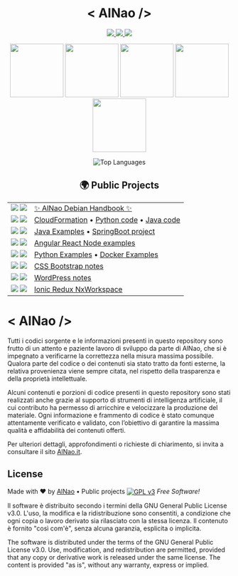 <!--badge see https://simpleicons.org/?q=GPL -->
<!-- see list badge in https://github.com/simple-icons/simple-icons/blob/master/slugs.md -->

<!-- PROFILO -->
<h1 align="center">  
  <!--<img src="https://user-images.githubusercontent.com/18350557/176309783-0785949b-9127-417c-8b55-ab5a4333674e.gif" width="30" alt="Ciao!" /> -->
    &lt; AlNao /&gt;
  <!--<img src="https://user-images.githubusercontent.com/18350557/176309783-0785949b-9127-417c-8b55-ab5a4333674e.gif" width="30" alt="Ciao!" /> -->
</h1>
<p align="center">
  <a href="https://www.credly.com/users/alberto-nao/badges" target="_blank">
    <img src="https://img.shields.io/badge/Certified-AWS-%23FF9900?style=for-the-badge&logo=AmazonAWS&logoColor=white" />
    <img src="https://img.shields.io/badge/Credly-005850?style=for-the-badge&logo=credly&logoColor=white" />
  </a>
  <a href="https://www.linkedin.com/in/alberto-nao-31818a83/" target="_blank">
    <img src="https://img.shields.io/badge/LinkedIn-blue?style=for-the-badge&logo=Linkedin&logoColor=white" />
  </a>
</p>

<!-- BADGES -->
<p align="center">
  <img src="https://images.credly.com/size/340x340/images/0e284c3f-5164-4b21-8660-0d84737941bc/image.png" height="120"/>
  <img src="https://images.credly.com/size/340x340/images/519a6dba-f145-4c1a-85a2-1d173d6898d9/image.png" height="120"/>
  <img src="https://images.credly.com/size/340x340/images/b9feab85-1a43-4f6c-99a5-631b88d5461b/image.png" height="120"/>
  <img src="https://images.credly.com/size/340x340/images/e07c6cc4-b737-4d7e-8ce8-66b6b7a60367/image.png" height="120"/>
  <img src="https://images.credly.com/size/340x340/images/00634f82-b07f-4bbd-a6bb-53de397fc3a6/image.png" height="120"/>
</p>

<!-- STATS -->
<p align="center">
  <img alt="Top Languages" src="https://github-readme-stats.vercel.app/api/top-langs?username=alnao&show_icons=true&locale=it&theme=donut&layout=compact" />
</p>

<!-- PROGETTI -->
<h2 align="center">🌍 Public Projects</h2>
<table align="center">
  <tr>
    <td align="center">
      <img src="https://img.shields.io/badge/Linux-BBCCEE?style=for-the-badge&logo=Linux&logoColor=black" />
      <img src="https://img.shields.io/badge/Debian-A81D33?style=for-the-badge&logo=Debian&logoColor=white" />
    </td>
    <td><a href="https://github.com/alnao/alnao/blob/main/DEBIAN.md">✨ AlNao Debian Handbook ✨</a></td>
  </tr>
  <tr>
    <td align="center">
      <img src="https://img.shields.io/badge/AWS-%23FF9900?style=for-the-badge&logo=AmazonAWS&logoColor=white" />
      <img src="https://img.shields.io/badge/kubernetes-326CE5?style=for-the-badge&logo=kubernetes&logoColor=white" />
    </td>
    <td><a href="https://github.com/alnao/AwsCloudFormationExamples">CloudFormation</a> &bull; <a href="https://github.com/alnao/PythonExamples/tree/master/AWS">Python code</a> &bull; <a href="https://github.com/alnao/JavaExamples/tree/master/AWS">Java code</a></td>
  </tr>
  <tr>
    <td align="center">
      <img src="https://img.shields.io/badge/Java-ED8B00?style=for-the-badge&logo=openjdk&logoColor=black" />
      <img src="https://img.shields.io/badge/SpringBoot-6DB33F?style=for-the-badge&logo=SpringBoot&logoColor=white" />
    </td>
    <td><a href="https://github.com/alnao/JavaExamples">Java Examples</a> &bull; <a href="https://github.com/alnao/JavaSpringBootExample">SpringBoot project</a></td>
  </tr>
  <tr>
    <td align="center">
      <img src="https://img.shields.io/badge/Angular-DD0031?style=for-the-badge&logo=angular&logoColor=white" />
      <img src="https://img.shields.io/badge/React-61DBFB?style=for-the-badge&logo=react&logoColor=white" />
    </td>
    <td><a href="https://github.com/alnao/AngularReactNodeExamples">Angular React Node examples</a></td>
  </tr>
  <tr>
    <td align="center">
      <img src="https://img.shields.io/badge/Python-3766AB?style=for-the-badge&logo=Python&logoColor=white" />
      <img src="https://img.shields.io/badge/Docker-2496ED?style=for-the-badge&logo=Docker&logoColor=white" />
    </td>
    <td>
      <a href="https://github.com/alnao/PythonExamples">Python Examples</a> &bull; 
      <a href="https://github.com/alnao/PythonExamples/tree/master/Docker">Docker Examples</a>  
    </td>
  </tr>
  <tr>
    <td align="center">
      <img src="https://img.shields.io/badge/CSS3-1572B6?style=for-the-badge&logo=css&logoColor=white" />
      <img src="https://img.shields.io/badge/Bootstrap-7952B3?style=for-the-badge&logo=bootstrap&logoColor=white" />
    </td>
    <td><a href="https://github.com/alnao/alnao/blob/main/CssBootstrap.md">CSS Bootstrap notes</a></td>
  </tr>
  <tr>
    <td align="center">
      <img src="https://img.shields.io/badge/WordPress-21759B?style=for-the-badge&logo=wordpress&logoColor=white" />
      <img src="https://img.shields.io/badge/Php-777BB4?style=for-the-badge&logo=php&logoColor=white" />
    </td>
    <td><a href="https://github.com/alnao/alnao/blob/main/Wordpress.md">WordPress notes</a></td>
  </tr>
  <tr>
    <td align="center">
      <img src="https://img.shields.io/badge/Ionic-3880FF?style=for-the-badge&logo=ionic&logoColor=white" />
      <img src="https://img.shields.io/badge/Redux-764abc?style=for-the-badge&logo=redux&logoColor=white" />
    </td>
    <td><a href="https://github.com/alnao/IonicReduxNxWorkspaceExample">Ionic Redux NxWorkspace</a></td>
  </tr>
</table>


# &lt; AlNao /&gt;
Tutti i codici sorgente e le informazioni presenti in questo repository sono frutto di un attento e paziente lavoro di sviluppo da parte di AlNao, che si è impegnato a verificarne la correttezza nella misura massima possibile. Qualora parte del codice o dei contenuti sia stato tratto da fonti esterne, la relativa provenienza viene sempre citata, nel rispetto della trasparenza e della proprietà intellettuale. 


Alcuni contenuti e porzioni di codice presenti in questo repository sono stati realizzati anche grazie al supporto di strumenti di intelligenza artificiale, il cui contributo ha permesso di arricchire e velocizzare la produzione del materiale. Ogni informazione e frammento di codice è stato comunque attentamente verificato e validato, con l’obiettivo di garantire la massima qualità e affidabilità dei contenuti offerti. 


Per ulteriori dettagli, approfondimenti o richieste di chiarimento, si invita a consultare il sito [AlNao.it](https://www.alnao.it/).


## License
Made with ❤️ by <a href="https://www.alnao.it">AlNao</a>
&bull; 
Public projects 
<a href="https://www.gnu.org/licenses/gpl-3.0"  valign="middle"> <img src="https://img.shields.io/badge/License-GPL%20v3-blue?style=plastic" alt="GPL v3" valign="middle" /></a>
*Free Software!*


Il software è distribuito secondo i termini della GNU General Public License v3.0. L'uso, la modifica e la ridistribuzione sono consentiti, a condizione che ogni copia o lavoro derivato sia rilasciato con la stessa licenza. Il contenuto è fornito "così com'è", senza alcuna garanzia, esplicita o implicita.


The software is distributed under the terms of the GNU General Public License v3.0. Use, modification, and redistribution are permitted, provided that any copy or derivative work is released under the same license. The content is provided "as is", without any warranty, express or implied.






<!--old version 
<p align="center">
 <a href="https://www.credly.com/users/alberto-nao/badges" target="_blank" rel="nofollow">
  <img decoding="async" src="https://img.shields.io/badge/Certified-%23FF9900?style=plastic&logo=AmazonAWS&logoColor=white" style="height:35px;" />
  <img src="https://img.shields.io/badge/-Credly-005850?style=plastic&logo=credly&logoColor=white" style="height:35px;" />
 </a>
      <a href="https://www.linkedin.com/in/alberto-nao-31818a83/" rel="nofollow" target="_blank">
        <img src="https://img.shields.io/badge/-LinkedIn-blue?style=plastic&logo=Linkedin&logoColor=white"  style="height:35px;"  />
      </a>
</p>
<p align="center">
  <a href="https://www.credly.com/users/alberto-nao/badges" target="_blank" rel="nofollow" style="display:inline;margin-left:15px;text-decoration: none !important;">
      <img src="https://images.credly.com/size/340x340/images/0e284c3f-5164-4b21-8660-0d84737941bc/image.png"  style="height:150px;"/>
      <img src="https://images.credly.com/size/340x340/images/519a6dba-f145-4c1a-85a2-1d173d6898d9/image.png"  style="height:150px;"/>
      <img src="https://images.credly.com/size/340x340/images/b9feab85-1a43-4f6c-99a5-631b88d5461b/image.png"  style="height:150px;"/>
      <img src="https://images.credly.com/size/340x340/images/e07c6cc4-b737-4d7e-8ce8-66b6b7a60367/image.png" style="height:150px;"/>
      <img src="https://images.credly.com/size/340x340/images/00634f82-b07f-4bbd-a6bb-53de397fc3a6/image.png" style="height:150px;"/>
      
  </a>
</p>
<hr />
<p align="center"  valign="middle">

<img align="right" alt="top-langauges" src="https://github-readme-stats.vercel.app/api/top-langs?username=alnao&show_icons=true&locale=it&theme=donut&layout=compact" />

- <img src="https://img.shields.io/badge/AWS-%23FF9900?style=plastic&logo=AmazonAWS&logoColor=white" style="height:22px;"  valign="middle" /> [CloudFormation](https://github.com/alnao/AwsCloudFormationExamples) & [Python code](https://github.com/alnao/PythonExamples/tree/master/AWS) & [Java code](https://github.com/alnao/JavaExamples/tree/master/AWS) 

- <img src="https://img.shields.io/badge/Linux-BBCCEE?style=plastic&logo=Linux&logoColor=black" style="height:22px;"  valign="middle" /> <img src="https://img.shields.io/badge/Debian-A81D33?style=plastic&logo=Debian&logoColor=white" style="height:22px;"  valign="middle" /> [Debian Handbook](https://github.com/alnao/alnao/blob/main/DEBIAN.md)

- <img src="https://img.shields.io/badge/Java-ED8B00?style=plastic&logo=openjdk&logoColor=black"  style="height:22px;"   valign="middle" /> <img src="https://img.shields.io/badge/SpringBoot-6DB33F?style=plastic&logo=SpringBoot&logoColor=white"  style="height:22px;"   valign="middle"/>  [Java Examples](https://github.com/alnao/JavaExamples) & [SpringBoot](https://github.com/alnao/JavaSpringBootExample)

- <img src="https://img.shields.io/badge/Angular-DD0031?style=plastic&logo=angular&logoColor=angular"  style="height:22px;"  valign="middle" /> <img src="https://img.shields.io/badge/React-61DBFB?style=plastic&logo=react&logoColor=white"  style="height:22px;"  valign="middle"  /> [Angular React Node examples](https://github.com/alnao/AngularReactNodeExamples)

- <img src="https://img.shields.io/badge/Ionic-3880FF?style=plastic&logo=ionic&logoColor=white"  style="height:22px;"  valign="middle"/> <img src="https://img.shields.io/badge/Redux-764abc?style=plastic&logo=redux&logoColor=white" style="height:22px;"  valign="middle" /> [Ionic Redux NxWorkspace](https://github.com/alnao/IonicReduxNxWorkspaceExample)

- <img src="https://img.shields.io/badge/Python-3766AB?style=plastic&logo=Python&logoColor=white" style="height:22px;" valign="middle" /> [Python Examples](https://github.com/alnao/PythonExamples) 

- <img src="https://img.shields.io/badge/CSS3-1572B6?style=plastic&logo=css&logoColor=white" style="height:22px;" valign="middle" /> <img src="https://img.shields.io/badge/Bootstrap-7952B3?style=plastic&logo=bootstrap&logoColor=white" style="height:22px;" valign="middle" /> [CSS Bootstrap](https://github.com/alnao/alnao/blob/main/CssBootstrap.md)

- <img src="https://img.shields.io/badge/WordPress-21759B?style=plastic&logo=wordpress&logoColor=white" style="height:22px;" valign="middle" /> [WordPress](https://github.com/alnao/alnao/blob/main/Wordpress.md)


Public projects 
<a href="https://www.gnu.org/licenses/gpl-3.0"  valign="middle"> <img src="https://img.shields.io/badge/License-GPL%20v3-blue?style=plastic" alt="GPL v3" valign="middle" /></a>
*Free Software!*

</p>
-->
